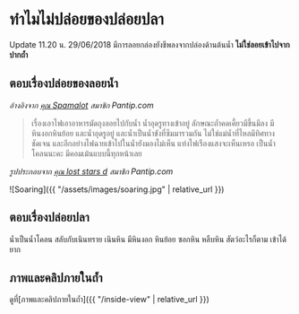 ---
---

# ทำไมไม่ปล่อยของปล่อยปลา

Update 11.20 น. 29/06/2018 มีการลอยกล่องยังชีพลงจากปล่องด้านต้นน้ำ **ไม่ใช่ลอยเข้าไปจากปากถ้ำ**

## ตอบเรื่องปล่อยของลอยน้ำ

_อ้างอิงจาก [คุณ Spamalot](https://pantip.com/topic/37803852/comment2170) สมาชิก Pantip.com_

> เรื่องเอาไฟเอาอาหารมัดถุงลอยไปกับน้ำ น้ำอุดรูทางเข้าอยู่ ลักษณะถ้ำคดเคี้ยวมีขึ้นมีลง มีหินงอกหินย้อย และน้ำอุดรูอยู่ และน้ำเป็นน้ำขังที่ซึมมารวมกัน ไม่ใช่แม่น้ำที่ไหลมีทิศทางชัดเจน และอีกอย่างไฟฉายเข้าไปในน้ำยังมองไม่เห็น แท่งไฟเรืองแสงจะเห็นเหรอ เป็นน้ำโคลนนะคะ มีคอมเม้นแบบนี้ทุกหน้าเลย

_รูปประกอบจาก [คุณ lost stars d](https://pantip.com/topic/37803852/comment3304) สมาชิก Pantip.com_

![Soaring]({{ "/assets/images/soaring.jpg" | relative_url }})

## ตอบเรื่องปล่อยปลา

น้ำเป็นน้ำโคลน สลับกับเนินทราย เนินหิน มีหินงอก หินย้อย ซอกหิน หลืบหิน
สัตว์อะไรก็ตาม เข้าได้ยาก

## ภาพและคลิปภายในถ้ำ

ดูที่[ภาพและคลิปภายในถ้ำ]({{ "/inside-view" | relative_url }})
